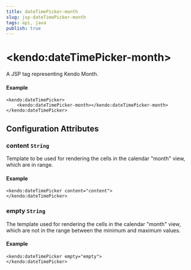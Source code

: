 ```yaml
---
title: dateTimePicker-month
slug: jsp-dateTimePicker-month
tags: api, java
publish: true
---
```


# \<kendo:dateTimePicker-month\>
A JSP tag representing Kendo Month.

#### Example
    <kendo:dateTimePicker>
        <kendo:dateTimePicker-month></kendo:dateTimePicker-month>
    </kendo:dateTimePicker>


## Configuration Attributes


### content `String`

Template to be used for rendering the cells in the calendar "month" view, which are in range.

#### Example
    <kendo:dateTimePicker content="content">
    </kendo:dateTimePicker>



### empty `String`

The template used for rendering the cells in the calendar "month" view, which are not in the range between
the minimum and maximum values.

#### Example
    <kendo:dateTimePicker empty="empty">
    </kendo:dateTimePicker>


